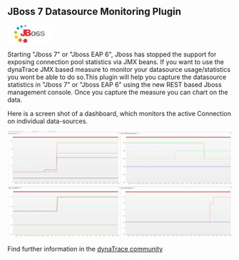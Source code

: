 ## JBoss 7 Datasource Monitoring Plugin

![images_community/download/attachments/120128668/icon.png](images_community/download/attachments/120128668/icon.png)

Starting "Jboss 7" or "Jboss EAP 6", Jboss has stopped the support for exposing connection pool statistics via JMX beans. If you want to use the dynaTrace JMX based measure to monitor your datasource
usage/statistics you wont be able to do so.This plugin will help you capture the datasource statistics in "Jboss 7" or "Jboss EAP 6" using the new REST based Jboss management console. Once you capture
the measure you can chart on the data.

Here is a screen shot of a dashboard, which monitors the active Connection on individual data-sources.

![images_community/download/attachments/120128668/DataSource.JPG](images_community/download/attachments/120128668/DataSource.JPG)

Find further information in the [dynaTrace community](https://community.compuwareapm.com/community/display/DL/JBoss+7+Datasource+Monitoring+Plugin)